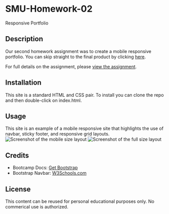 # SMU-Homework-02

Responsive Portfolio

## Description

Our second homework assignment was to create a mobile responsive portfolio. You can skip straight to the final product by clicking [here](https://djfriar.github.io/SMU-Homework-02/).

For full details on the assignment, please [view the assignment](ASSIGNMENT.md).

## Installation

This site is a standard HTML and CSS pair. To install you can clone the repo and then double-click on index.html.

## Usage

This site is an example of a mobile responsive site that highlights the use of navbar, sticky footer, and responsive grid layouts.
![Screenshot of the mobile size layout](./assets/images/MobileSizeScreenshot.png)
![Screenshot of the full size layout](./assets/images/FullSizeScreenshot.png)

## Credits

- Bootcamp Docs: [Get Bootstrap](https://getbootstrap.com/docs/4.0/getting-started/introduction/)
- Bootstrap Navbar: [W3Schools.com](https://www.w3schools.com/bootstrap/bootstrap_navbar.asp)

## License

This content can be reused for personal educational purposes only. No commerical use is authorized.
